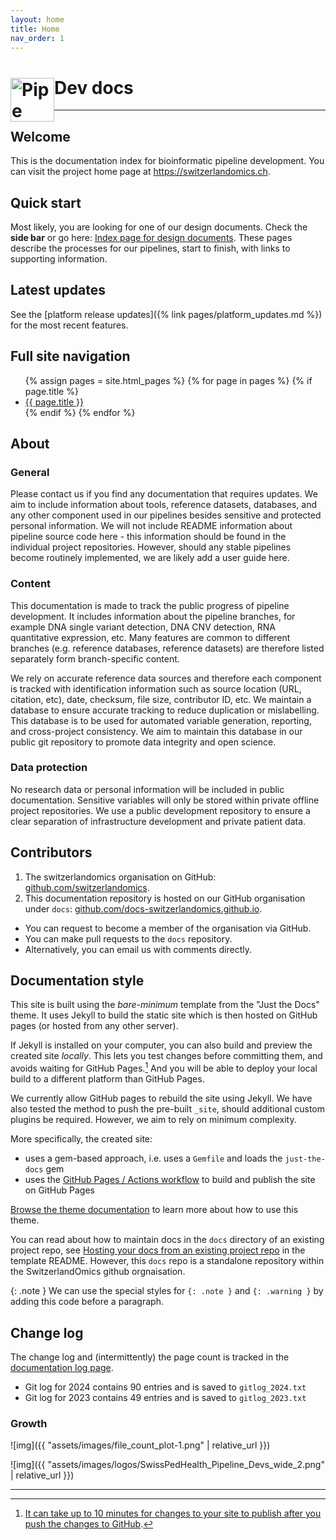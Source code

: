```yaml
---
layout: home
title: Home
nav_order: 1
---
```


<h1
style="display:center;">
    <img
    style="float: left; padding-top: 1px"
    src="{{ "assets/images/logos/SwissPedHealth_Pipeline_Devs.png" | relative_url }}"
    alt="Pipe dev logo image"
    width="70"
    />
Dev docs
</h1>

---

<!-- {: .no_toc } -->
<!-- <details open markdown="block"> -->
<!--   <summary> -->
<!--     Table of contents -->
<!--   </summary> -->
<!--   {: .text-delta } -->
<!-- - TOC -->
<!-- {:toc} -->
<!-- </details> -->
<!-- --- -->

<!-- width="100% -->


## Welcome


This is the documentation index for bioinformatic pipeline development.
You can visit the project home page at
<https://switzerlandomics.ch>.


<!-- <img src="{{ "assets/images/multiomic_model_vcurrent.png" | relative_url }}" width="100%"> -->

## Quick start

Most likely, you are looking for one of our design documents. 
Check the **side bar** or go here: [Index page for design documents](pages/design_doc.html).
These pages describe the processes for our pipelines, start to finish, with links to supporting information.

## Latest updates

See the [platform release updates]({% link pages/platform_updates.md %}) for the most recent features.

## Full site navigation

<div class="nav-columns specific-grid">
  <ul>
  {% assign pages = site.html_pages  %}
  {% for page in pages %}
    {% if page.title %}
      <li><a href="{{ page.url | relative_url }}">{{ page.title }}</a></li>
    {% endif %}
  {% endfor %}
  </ul>
</div>

## About

### General


Please contact us if you find any documentation that requires updates. 
We aim to include information about tools, reference datasets, databases, and any other component used in our pipelines besides sensitive and protected personal information. 
We will not include README information about pipeline source code here - this information should be found in the individual project repositories.
However, should any stable pipelines become routinely implemented, we are likely add a user guide here. 

### Content

This documentation is made to track the public progress of pipeline development.
It includes information about the pipeline branches, for example DNA single variant detection, DNA CNV detection, RNA quantitative expression, etc.
Many features are common to different branches (e.g. reference databases, reference datasets) are therefore listed separately form branch-specific content. 

We rely on accurate reference data sources and therefore each component is tracked with identification information such as source location (URL, citation, etc), date, checksum, file size, contributor ID, etc. 
We maintain a database to ensure accurate tracking to reduce duplication or mislabelling.
This database is to be used for automated variable generation, reporting, and cross-project consistency.
We aim to maintain this database in our public git repository to promote data integrity and open science.

### Data protection

No research data or personal information will be included in public documentation.
Sensitive variables will only be stored within private offline project repositories.
We use a public development repository to ensure a clear separation of infrastructure development and private patient data.

## Contributors
1. The switzerlandomics organisation on GitHub:
[github.com/switzerlandomics](https://github.com/switzerlandomics). 
2. This documentation repository is hosted on our GitHub organisation under `docs`:
[github.com/docs-switzerlandomics.github.io](https://github.com/docs-switzerlandomics.github.io).

* You can request to become a member of the organisation via GitHub. 
* You can make pull requests to the `docs` repository.
* Alternatively, you can email us with comments directly.

## Documentation style

This site is built using the *bare-minimum* template from the 
"Just the Docs" theme. 
It uses Jekyll to build the static site which is then hosted on GitHub pages (or hosted from any other server).

If Jekyll is installed on your computer, you can also build and preview the created site *locally*. This lets you test changes before committing them, and avoids waiting for GitHub Pages.[^1] And you will be able to deploy your local build to a different platform than GitHub Pages.

We currently allow GitHub pages to rebuild the site using Jekyll.
We have also tested the method to push the pre-built `_site`, should additional custom plugins be required. However, we aim to rely on minimum complexity. 

More specifically, the created site:

- uses a gem-based approach, i.e. uses a `Gemfile` and loads the `just-the-docs` gem
- uses the [GitHub Pages / Actions workflow] to build and publish the site on GitHub Pages

[Browse the theme documentation][Just the Docs] to learn more about how to use this theme.

You can read about how to maintain docs in the `docs` directory of an existing project repo, see [Hosting your docs from an existing project repo](https://github.com/just-the-docs/just-the-docs-template/blob/main/README.md#hosting-your-docs-from-an-existing-project-repo) in the template README.
However, this `docs` repo is a standalone repository within the SwitzerlandOmics github orgnaisation.

{: .note }
We can use the special styles for `{: .note }` and `{: .warning }` by adding this code before a paragraph.


## Change log
The change log and (intermittently) the page count is tracked in the [documentation log page](pages/documentation_log.html).

* Git log for 2024 contains 90 entries and is saved to `gitlog_2024.txt`
* Git log for 2023 contains 49 entries and is saved to `gitlog_2023.txt`

### Growth

![img]({{ "assets/images/file_count_plot-1.png" | relative_url }})


![img]({{ "assets/images/logos/SwissPedHealth_Pipeline_Devs_wide_2.png" | relative_url }})


----

[^1]: [It can take up to 10 minutes for changes to your site to publish after you push the changes to GitHub](https://docs.github.com/en/pages/setting-up-a-github-pages-site-with-jekyll/creating-a-github-pages-site-with-jekyll#creating-your-site).

[Just the Docs]: https://just-the-docs.github.io/just-the-docs/
[GitHub Pages]: https://docs.github.com/en/pages
[README]: https://github.com/just-the-docs/just-the-docs-template/blob/main/README.md
[Jekyll]: https://jekyllrb.com
[GitHub Pages / Actions workflow]: https://github.blog/changelog/2022-07-27-github-pages-custom-github-actions-workflows-beta/
[use this template]: https://github.com/just-the-docs/just-the-docs-template/generate
